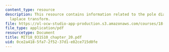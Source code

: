 ```yaml
---
content_type: resource
description: This resource contains information related to the pole diagram and the
  laplace transform.
file: https://ol-ocw-studio-app-production.s3.amazonaws.com/courses/18-03-differential-equations-spring-2010/0ce2a4185fa72f5237d1e82ce715d0fe_MIT18_031S10_chapter_20.pdf
file_type: application/pdf
resourcetype: Document
title: MIT18_031S10_chapter_20.pdf
uid: 0ce2a418-5fa7-2f52-37d1-e82ce715d0fe
---
```


